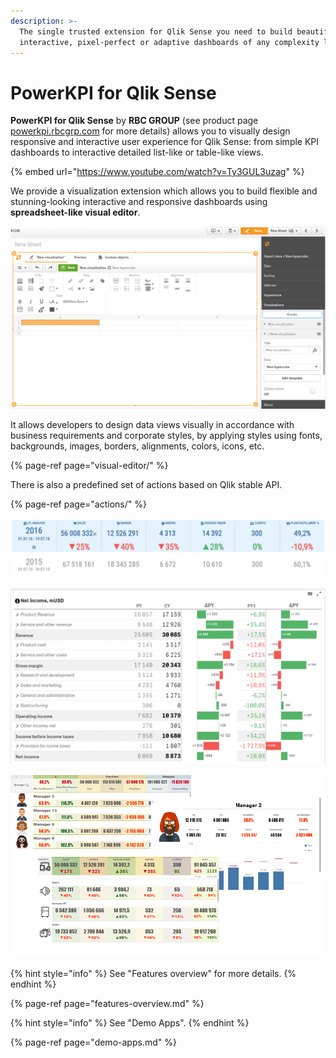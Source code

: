 ```yaml
---
description: >-
  The single trusted extension for Qlik Sense you need to build beautiful,
  interactive, pixel-perfect or adaptive dashboards of any complexity level
---
```


# PowerKPI for Qlik Sense

**PowerKPI for Qlik Sense** by **RBC GROUP** \(see product page [powerkpi.rbcgrp.com](https://powerkpi.rbcgrp.com) for more details\) allows you to visually design responsive and interactive user experience for Qlik Sense: from simple KPI dashboards to interactive detailed list-like or table-like views.

{% embed url="https://www.youtube.com/watch?v=Ty3GUL3uzag" %}

We provide a visualization extension which allows you to build flexible and stunning-looking interactive and responsive dashboards using **spreadsheet-like visual editor**. 

![Visual Editor](.gitbook/assets/visualeditor.png)

It allows developers to design data views visually in accordance with business requirements and corporate styles, by applying styles using fonts, backgrounds, images, borders, alignments, colors, icons, etc. 

{% page-ref page="visual-editor/" %}

There is also a predefined set of actions based on Qlik stable API.

{% page-ref page="actions/" %}

![](.gitbook/assets/kpis.png)

![](.gitbook/assets/netincome.png)

![Examples](.gitbook/assets/visualizations.png)

{% hint style="info" %}
See "Features overview" for more details.
{% endhint %}

{% page-ref page="features-overview.md" %}

{% hint style="info" %}
See "Demo Apps".
{% endhint %}

{% page-ref page="demo-apps.md" %}

